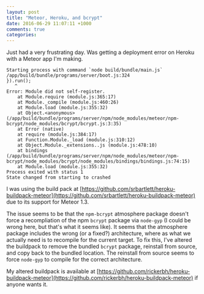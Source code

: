 ```yaml
---
layout: post
title: "Meteor, Heroku, and bcrypt"
date: 2016-06-29 11:07:11 +1000
comments: true
categories: 
---
```

Just had a very frustrating day. Was getting a deployment error on Heroku with a Meteor app I'm making.

```
Starting process with command `node build/bundle/main.js`
/app/build/bundle/programs/server/boot.js:324
}).run();
   ^
Error: Module did not self-register.
    at Module.require (module.js:365:17)
    at Module._compile (module.js:460:26)
    at Module.load (module.js:355:32)
    at Object.<anonymous> (/app/build/bundle/programs/server/npm/node_modules/meteor/npm-bcrypt/node_modules/bcrypt/bcrypt.js:3:35)
    at Error (native)
    at require (module.js:384:17)
    at Function.Module._load (module.js:310:12)
    at Object.Module._extensions..js (module.js:478:10)
    at bindings (/app/build/bundle/programs/server/npm/node_modules/meteor/npm-bcrypt/node_modules/bcrypt/node_modules/bindings/bindings.js:74:15)
    at Module.load (module.js:355:32)
Process exited with status 1
State changed from starting to crashed
```

I was using the build pack at [https://github.com/srbartlett/heroku-buildpack-meteor](https://github.com/srbartlett/heroku-buildpack-meteor) due to its support for Meteor 1.3.

The issue seems to be that the `npm-bcrypt` atmosphere package doesn't force a recompliation of the npm `bcrypt` package via `node-gyp` (I could be wrong here, but that's what it seems like). It seems that the atmosphere package includes the wrong (or a fixed?) architecture, where as what we actually need is to recompile for the current target. To fix this, I've altered the buildpack to remove the bundled `bcrypt` package, reinstall from source, and copy back to the bundled location. The reinstall from source seems to force `node-gyp` to compile for the correct architecture.

My altered buildpack is available at [https://github.com/rickerbh/heroku-buildpack-meteor](https://github.com/rickerbh/heroku-buildpack-meteor) if anyone wants it.